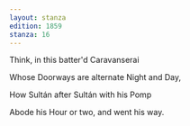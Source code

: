 ```yaml
---
layout: stanza
edition: 1859
stanza: 16
---
```


Think, in this batter'd Caravanserai

Whose Doorways are alternate Night and Day,

⁠How Sultán after Sultán with his Pomp

Abode his Hour or two, and went his way.